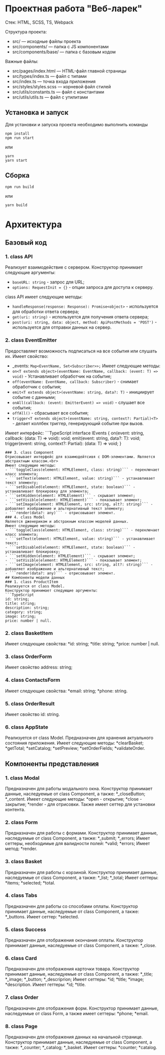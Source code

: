 # Проектная работа "Веб-ларек"

Стек: HTML, SCSS, TS, Webpack

Структура проекта:
- src/ — исходные файлы проекта
- src/components/ — папка с JS компонентами
- src/components/base/ — папка с базовым кодом

Важные файлы:
- src/pages/index.html — HTML-файл главной страницы
- src/types/index.ts — файл с типами
- src/index.ts — точка входа приложения
- src/styles/styles.scss — корневой файл стилей
- src/utils/constants.ts — файл с константами
- src/utils/utils.ts — файл с утилитами

## Установка и запуск
Для установки и запуска проекта необходимо выполнить команды

```
npm install
npm run start
```

или

```
yarn
yarn start
```
## Сборка

```
npm run build
```

или

```
yarn build
```
# Архитектура
## Базовый код
### 1. class API<br>
  Реализует взаимодействие с сервером. Конструктор принимает следующие аргументы:
  
  - ```baseURL: string``` - запрос для URL;
  - ```options: RequestInit = {}``` - опции запроса для доступа к серверу.

  class API имеет следующие методы:
  - ```handleResponse(response: Response): Promise<object>``` - используется для обработки ответа сервера;
  - ```get(uri: string)``` - используется для получения ответа сервера;
  - ```post(uri: string, data: object, method: ApiPostMethods = 'POST')``` - используется для отправки данных на сервер.<br>
  
### 2. class EventEmitter<br>
  Предоставляет возможность подписаться на все события или слушать их. Имеет свойство:
  - _events: ```Map<EventName, Set<Subscriber>>;```
  Имеет следующие методы:
  - ```on<T extends object>(eventName: EventName, callback: (event: T) => void)``` - Устанавливает обработчик на событие;
  - ```off(eventName: EventName, callback: Subscriber)``` - снимает обработчик с события;
  - ```emit<T extends object>(eventName: string, data?: T)``` - инициирует событие с данными;
  - ```onAll(callback: (event: EmitterEvent) => void)``` - слушает все события;
  - ```offAll()``` - сбрасывает все события;
  - ```trigger<T extends object>(eventName: string, context?: Partial)<T>``` - делает коллбек триггер, генерирующий событие при вызов.<br>

  Имеет интерфейс:
    ```TypeScript
    interface IEvents {
    on(event: string, callback: (data: T) => void): void;
    emit(event: string, data?: T): void;
    trigger(event: string, context?: Partial): (data: T) => void; }
  ```
### 3. class Component
  Отрисовывает интерфейс для взаимодейтсивя с DOM-элементами. Является абстрактным классом.<br>
  Имеет следующие методы:
  - ```toggleClass(element: HTMLElement, class: string)``` - переключает класс элемента;
  - ```setText(element: HTMLElement, value: string)``` - устанавливает текст элементу;
  - ```setDisabled(element: HTMLElement, state: boolean)``` - устанавливает блокировку для элемента;
  - ```setHidden(element: HTMLElement)``` - скрывает элемент;
  - ```setVisible(element: HTMLElement)``` - показывает элемент;
  - ```setImage(element: HTMLElement, src: string, alt?: string)``` - добавляет изображение и альтернативный текст элементу;
  - ```render(data?: any)``` - отрисовывает элемент.
### 4. class Model
  Является дженериком и абстракным классом моделей данных.
  Имеет следующие методы:
  - ```toggleClass(element: HTMLElement, class: string)``` - переключает класс элемента;
  - ```setText(element: HTMLElement, value: string)``` - устанавливает текст;
  - ```setDisabled(element: HTMLElement, state: boolean)``` - устанавливает блокировку;
  - ```setHidden(element: HTMLElement)``` - скрывает элемент;
  - ```setVisible(element: HTMLElement)``` - показывает элемент;
  - ```setImage(element: HTMLElement, src: string, alt?: string)``` - добавляет изображение и альтернативный текст;
  - ```render(data?: any)``` - отрисовывает элемент.
## Компоненты модели данных 
### 1. class ProductItem 
  Реализуется от class Model.
  Конструктор принимает следующие аргументы:
  ```TypeScript
  id: string;
  title: string;
  description: string;
  category: string;
  image: string;
  price: number | null.
  ```
### 2. class BasketItem
  Имеет следующие свойства:
  *id: string;
  *title: string;
  *price: number | null.
### 3. class OrderForm
  Имеет свойство address: string;
### 4. class ContactsForm
  Имеет следующие свойства:
  *email: string;
  *phone: string.
### 5. class OrderResult
Имеет свойство  id: string.
### 6. class AppState
  Реализуется от class Model.
  Предназначен для хранения актуального состояния приложения.
  Имеет следующие  методы:
  *clearBasket;
  *getTotal;
  *setCatalog;
  *setPreview;
  *setOrderFields;
  *validateOrder.
## Компоненты представления
### 1. class Modal
  Предназначен для работы модального окна.
  Конструктор принимает данные, наследуемые от class Component, а также:
  *_closeButton;
  *_content.
  Имеет следующие методы:
  *open - открытие;
  *close - закрытие;
  *render - для отрисовки.
  Также имеет сеттер для установки контента.
### 2. class Form
  Предназначен для работы с формами.
  Конструктор принимает данные, наследуемые от class Component, а также:
  *_submit;
  *_errors;
  Имеет сеттеры, необходимые для валидности полей:
  *valid;
  *errors;
  Имеет метод:
  *render.
### 3. class Basket 
  Предназначен для работы с корзиной.
  Конструктор принимает данные, наследуемые от class Component, а также:
  *_list;
  *_total;
  Имеет сеттеры:
  *items;
  *selected;
  *total.
### 4. class Tabs 
  Предназначен для работы со способами оплаты.
  Конструктор принимает данные, наследуемые от class Component, а также:
  *_buttons.
  Имеет сеттер:
  *selected.
### 5. class Success 
  Предназначен для отображения окончания оплаты.
  Конструктор принимает данные, наследуемые от class Component, а также:
  *_close.
### 6. class Card 
  Предназначен для отображения карточки товара.
  Конструктор принимает данные, наследуемые от class Component, а также:
  *_title;
  *_image;
  *_button;
  *_descriprion;
  Имеет сеттеры:
  *id;
  *title;
  *image;
  *description.
  Имеет геттеры:
  *id;
  *title.
### 7. class Order 
  Предназначен для отображения форм.
  Конструктор принимает данные, наследуемые от class Form, а также имеет сеттеры:
  *phone;
  *email.
### 8. class Page 
  Предназначен для отображения данных на начальной странице.
  Конструктор принимает данные, наследуемые от class Component, а также:
  *_counter;
  *_catalog;
  *_basket.
  Имеет сеттеры:
  *counter;
  *catalog.
